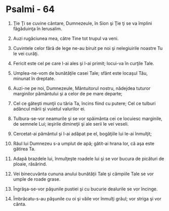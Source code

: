 # Psalmi - 64

1. Ţie Ţi se cuvine cântare, Dumnezeule, în Sion şi Ţie ţi se va împlini făgăduinţa în Ierusalim. 

2. Auzi rugăciunea mea, către Tine tot trupul va veni. 

3. Cuvintele celor fără de lege ne-au biruit pe noi şi nelegiuirile noastre Tu le vei curăţi. 

4. Fericit este cel pe care l-ai ales şi l-ai primit; locui-va în curţile Tale. 

5. Umplea-ne-vom de bunătăţile casei Tale; sfânt este locaşul Tău, minunat în dreptate. 

6. Auzi-ne pe noi, Dumnezeule, Mântuitorul nostru, nădejdea tuturor marginilor pământului şi a celor de pe mare departe; 

7. Cel ce găteşti munţii cu tăria Ta, încins fiind cu putere; Cel ce tulburi adâncul mării şi vuietul valurilor ei. 

8. Tulbura-se-vor neamurile şi se vor spăimânta cei ce locuiesc marginile, de semnele Lui; ieşirile dimineţii şi ale serii le vei veseli. 

9. Cercetat-ai pământul şi l-ai adăpat pe el, bogăţiile lui le-ai înmulţit; 

10. Râul lui Dumnezeu s-a umplut de apă; gătit-ai hrana lor, că aşa este gătirea Ta. 

11. Adapă brazdele lui, înmulţeşte roadele lui şi se vor bucura de picături de ploaie, răsărind. 

12. Vei binecuvânta cununa anului bunătăţii Tale şi câmpiile Tale se vor umple de roade grase. 

13. Îngrăşa-se-vor păşunile pustiei şi cu bucurie dealurile se vor încinge. 

14. Îmbrăcatu-s-au păşunile cu oi şi văile vor înmulţi grâul; vor striga şi vor cânta. 

